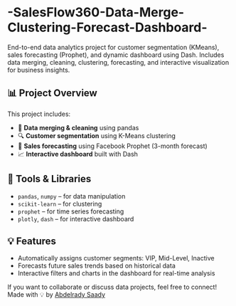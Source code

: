 # -SalesFlow360-Data-Merge-Clustering-Forecast-Dashboard-
End-to-end data analytics project for customer segmentation (KMeans), sales forecasting (Prophet), and dynamic dashboard using Dash. Includes data merging, cleaning, clustering, forecasting, and interactive visualization for business insights.

## 📊 Project Overview

This project includes:
- 📁 **Data merging & cleaning** using pandas
- 🔍 **Customer segmentation** using K-Means clustering
- 🔮 **Sales forecasting** using Facebook Prophet (3-month forecast)
- 📈 **Interactive dashboard** built with Dash

## 🧪 Tools & Libraries

- `pandas`, `numpy` – for data manipulation
- `scikit-learn` – for clustering
- `prophet` – for time series forecasting
- `plotly`, `dash` – for interactive dashboard

## 💡 Features

- Automatically assigns customer segments: VIP, Mid-Level, Inactive
- Forecasts future sales trends based on historical data
- Interactive filters and charts in the dashboard for real-time analysis

If you want to collaborate or discuss data projects, feel free to connect!
Made with 💡 by [Abdelrady Saady](https://www.linkedin.com/in/abdelradysaady)

